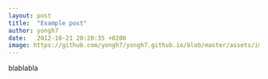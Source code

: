 ```yaml
---
layout: post
title:  "Example post"
author: yongh7
date:   2012-10-21 20:20:35 +0200
image: https://github.com/yongh7/yongh7.github.io/blob/master/assets/images/IMG_6318.heic
---
```


blablabla